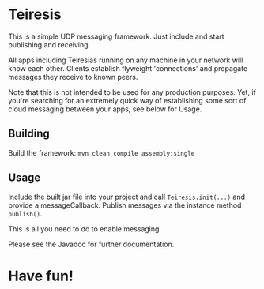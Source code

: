 # Teiresis
This is a simple UDP messaging framework. Just include and start publishing and receiving.

All apps including Teiresias running on any machine in your network will know each other. Clients establish flyweight 'connections' and propagate messages they receive to known peers.

Note that this is not intended to be used for any production purposes. Yet, if you're searching for an extremely quick way of establishing some sort of cloud messaging between your apps, see below for Usage.

## Building
Build the framework: `mvn clean compile assembly:single`

## Usage
Include the built jar file into your project and call `Teiresis.init(...)` and provide a messageCallback. Publish messages via the instance method `publish()`.

This is all you need to do to enable messaging.

Please see the Javadoc for further documentation.

# Have fun!